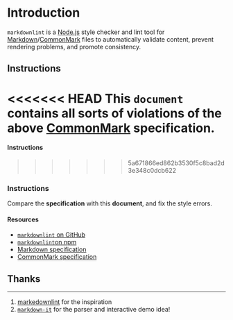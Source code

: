 # Introduction

`markdownlint` is a [Node.js](https://nodejs.org/) style checker and lint tool for [Markdown](https://en.wikipedia.org/wiki/Markdown)/[CommonMark](https://commonmark.org/) files to automatically validate content, prevent rendering problems, and promote consistency.

## Instructions

<<<<<<< HEAD
This `document` contains all sorts of violations of the above [CommonMark](https://commonmark.org/) specification.
=======
 ####  Instructions
>>>>>>> 5a671866ed862b3530f5c8bad2d3e348c0dcb622

### Instructions

Compare the **specification** with this **document**, and fix the style errors.

#### Resources

* [`markdownlint` on GitHub](https://github.com/DavidAnson/markdownlint)
* [`markdownlint`on npm](https://www.npmjs.com/package/markdownlint)
* [Markdown specification](https://daringfireball.net/projects/markdown/)
* [CommonMark specification](https://commonmark.org/)

## Thanks

--------

1. [markedownlint](https://github.com/markdownlint/markdownlint) for the inspiration
1. [`markdown-it`](https://github.com/markdown-it/markdown-it) for the parser and interactive demo idea!
